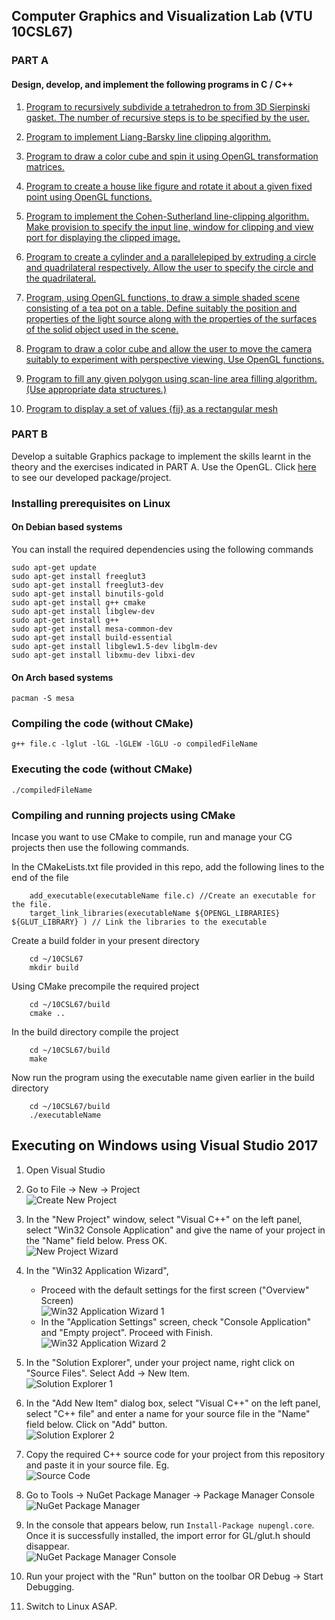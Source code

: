 ## Computer Graphics and Visualization Lab (VTU 10CSL67)

### PART A
#### Design, develop, and implement the following programs in C / C++ 
1. [Program to recursively subdivide a tetrahedron to from 3D Sierpinski gasket. The number of recursive steps is to  be  specified by the user.](https://raw.githubusercontent.com/Akhilsudh/10CSL67/master/1.c)

2. [Program to implement Liang-Barsky line clipping algorithm.](https://raw.githubusercontent.com/Akhilsudh/10CSL67/master/2.c)  

3. [Program to draw a color cube and spin it using OpenGL transformation matrices.](https://raw.githubusercontent.com/Akhilsudh/10CSL67/master/3.c) 

4. [Program to create a house like figure and rotate it about a given fixed point using OpenGL functions.](https://raw.githubusercontent.com/Akhilsudh/10CSL67/master/4.c)

5. [Program to implement the Cohen-Sutherland line-clipping algorithm.  Make  provision to specify the input line, window for clipping and view port for displaying the clipped image.](https://raw.githubusercontent.com/Akhilsudh/10CSL67/master/5.c)

6. [Program to create a cylinder and a parallelepiped by extruding  a circle and quadrilateral respectively. Allow the user to specify the circle and the quadrilateral.](https://raw.githubusercontent.com/Akhilsudh/10CSL67/master/6.c)  

7. [Program, using OpenGL functions, to draw a simple shaded scene consisting of a tea pot on a table. Define suitably the  position and properties of the light source along with the properties of the surfaces of the solid object used in the scene.](https://raw.githubusercontent.com/Akhilsudh/10CSL67/master/7.c)  

8. [Program to draw a color cube and allow the user to move the camera suitably to experiment with perspective viewing. Use OpenGL functions.](https://raw.githubusercontent.com/Akhilsudh/10CSL67/master/8.c) 

9. [Program to fill any given polygon using scan-line area filling algorithm. (Use appropriate data structures.)](https://raw.githubusercontent.com/Akhilsudh/10CSL67/master/9.c) 

10. [Program to display a set of values {fij} as a rectangular mesh](https://raw.githubusercontent.com/Akhilsudh/10CSL67/master/10.c)

### PART B
Develop a suitable Graphics package to implement the skills learnt in the theory and the exercises indicated in PART A. Use the OpenGL. Click [here](https://github.com/Akhilsudh/MineSweeper-CG-Project) to see our developed package/project.

### Installing prerequisites on Linux
#### On Debian based systems
You can install the required dependencies using the following commands

    sudo apt-get update
    sudo apt-get install freeglut3
    sudo apt-get install freeglut3-dev
    sudo apt-get install binutils-gold
    sudo apt-get install g++ cmake
    sudo apt-get install libglew-dev
    sudo apt-get install g++
    sudo apt-get install mesa-common-dev
    sudo apt-get install build-essential
    sudo apt-get install libglew1.5-dev libglm-dev
    sudo apt-get install libxmu-dev libxi-dev
    
#### On Arch based systems
    pacman -S mesa

### Compiling the code (without CMake)

    g++ file.c -lglut -lGL -lGLEW -lGLU -o compiledFileName
### Executing the  code (without CMake)

    ./compiledFileName
    
### Compiling and running projects using CMake
   Incase you want to use CMake to compile, run and manage your CG projects then use the following commands.
   
   In the CMakeLists.txt file provided in this repo, add the following lines to the end of the file
   
        add_executable(executableName file.c) //Create an executable for the file.
        target_link_libraries(executableName ${OPENGL_LIBRARIES} ${GLUT_LIBRARY} ) // Link the libraries to the executable

   Create a build folder in your present directory
    
        cd ~/10CSL67
        mkdir build
        
   Using CMake precompile the required project
    
        cd ~/10CSL67/build
        cmake ..
      
   In the build directory compile the project
        
        cd ~/10CSL67/build
        make
   
   Now run the program using the executable name given earlier in the build directory
   
        cd ~/10CSL67/build
        ./executableName
   
   
   ## Executing on Windows using Visual Studio 2017   
   1. Open Visual Studio
   
   2. Go to File -> New -> Project    
   ![Create New Project](screenshots/pic1.png)
   
   3. In the "New Project" window, select "Visual C++" on the left panel, select "Win32 Console Application" and give the name of your project in the "Name" field below. Press OK.    
   ![New Project Wizard](screenshots/pic2.png)
   
   4. In the "Win32 Application Wizard", 
        * Proceed with the default settings for the first screen ("Overview" Screen)    
        ![Win32 Application Wizard 1](screenshots/pic3.png)
        * In the "Application Settings" screen, check "Console Application" and "Empty project". Proceed with Finish.    
        ![Win32 Application Wizard 2](screenshots/pic4.png)
   
   5. In the "Solution Explorer", under your project name, right click on "Source Files". Select Add -> New Item.    
   ![Solution Explorer 1](screenshots/pic5.png)
   
   6. In the "Add New Item" dialog box, select "Visual C++" on the left panel, select "C++ file" and enter a name for your source file in the "Name" field below. Click on "Add" button.    
   ![Solution Explorer 2](screenshots/pic6.png)
   
   7. Copy the required C++ source code for your project from this repository and paste it in your source file. Eg.    
   ![Source Code](screenshots/pic7.png)
   
   8. Go to Tools -> NuGet Package Manager -> Package Manager Console    
   ![NuGet Package Manager](screenshots/pic8.png)
   
   9. In the console that appears below, run ```Install-Package nupengl.core```.    
        Once it is successfully installed, the import error for GL/glut.h should disappear.   
   ![NuGet Package Manager Console](screenshots/pic9.png)
   
   10. Run your project with the "Run" button on the toolbar OR Debug -> Start Debugging.
   
   11. Switch to Linux ASAP.
